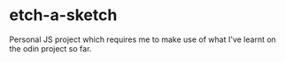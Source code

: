 # etch-a-sketch
Personal JS project which requires me to make use of what I've learnt on the odin project so far. 

